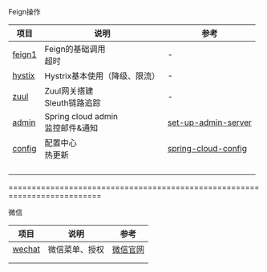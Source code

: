 Feign操作

| 项目                                 | 说明                                | 参考                                                         |
| ------------------------------------ | ----------------------------------- | ------------------------------------------------------------ |
| [feign1](Excercise/micoserve/feign1) | Feign的基础调用<br>超时             | -                                                            |
| [hystix](Excercise/micoserve/hystix) | Hystrix基本使用（降级、限流）       | -                                                            |
| [zuul](Excercise/micoserve/zuul)     | Zuul网关搭建<br>Sleuth链路追踪      | -                                                            |
| [admin](Excercise/micoserve/admin)   | Spring cloud admin<br>监控邮件&通知 | [set-up-admin-server](https://codecentric.github.io/spring-boot-admin/2.0.3/#set-up-admin-server) |
| [config](Excercise/micoserve/config) | 配置中心<br>热更新                  | [spring-cloud-config](https://spring.io/projects/spring-cloud-config) |
|                                      |                                     |                                                              |
|                                      |                                     |                                                              |
|                                      |                                     |                                                              |
|                                      |                                     |                                                              |

==========================================================================

微信

| 项目                       | 说明           | 参考                                                         |
| -------------------------- | -------------- | ------------------------------------------------------------ |
| [wechat](Excercise/wechat) | 微信菜单、授权 | [微信官网](https://developers.weixin.qq.com/doc/offiaccount/OA_Web_Apps/Wechat_webpage_authorization.html) |
|                            |                |                                                              |
|                            |                |                                                              |

